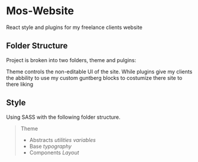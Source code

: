 # Mos-Website
React style and plugins for my freelance clients website 

## Folder Structure

Project is broken into two folders, theme and pulgins:

Theme controls the non-editable UI of the site. While plugins give my clients the abbility to use my custom guntberg blocks to costumize there site to there liking

## Style

Using SASS with the following folder structure. 

> Theme
>  - Abstracts
>   _utilities_
>   _variables_
>  - Base
>   _typography_
>  - Components
>   _Layout_

